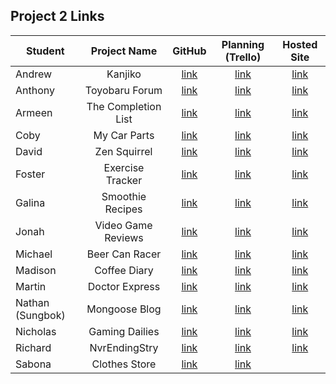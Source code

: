## Project 2 Links

| Student | Project Name | GitHub | Planning (Trello) | Hosted Site |
|---|:---:|:---:|:---:|:---:|
| Andrew | Kanjiko | [link](https://github.com/parke415/kanjiko) | [link](https://trello.com/b/qMRaUG0T/kanjiko) | [link](https://kanjiko.herokuapp.com/) |
| Anthony | Toyobaru Forum | [link](https://github.com/Thedbzr/toyobaru-forum) | [link](https://trello.com/b/RYBuefK3/toyobaru-forum) | [link](https://toyobaru-forum.herokuapp.com/) |
| Armeen | The Completion List | [link](https://github.com/Arm-And-Hammer/The-Completionist-List) | [link](https://trello.com/b/Omtf3m3G/project-2) | [link](https://the-completionist-list.herokuapp.com/) |
| Coby | My Car Parts | [link](https://github.com/cobycobyk/my-car-parts) | [link](https://trello.com/b/KbgXXjLS/mycarparts) | [link](https://my-car-parts.herokuapp.com/designs) |
| David | Zen Squirrel | [link](https://github.com/DaCoPro/Pomodoro-proj-mgnt) | [link](https://trello.com/b/5J7OZUoQ/zen-squirrel) | [link](https://zen-squirrel.herokuapp.com/) |
| Foster | Exercise Tracker | [link](https://github.com/fosterhorak/exercise-tracker-app) | [link](https://trello.com/b/E1EXwrb3/ga-project-2-planning-exercise-tracking) | [link](https://my-exercise-tracker-app.herokuapp.com/) |
| Galina | Smoothie Recipes | [link](https://github.com/gkutieva/Healthy-Smoothie-Recipies) | [link](https://trello.com/b/TQc6ItJf/healthy-smoothie-recipies) | [link](https://healthy-smoothie-recipes.herokuapp.com/users) |
| Jonah | Video Game Reviews | [link](https://github.com/Jonahmallard/videogame-reviews) | [link](https://trello.com/b/Acy45NUL/sei-project-2) | [link](https://videogame-reviewz.herokuapp.com/) |
| Michael | Beer Can Racer | [link](https://github.com/mgrebowicz/beer-can-racer) | [link](https://trello.com/b/B9QIwCjf/beer-can-racer) | [link](https://beer-can-racer.herokuapp.com/) |
| Madison | Coffee Diary | [link](https://github.com/Madmaxbeyond/coffee-diary) | [link](https://trello.com/b/S7WkBCgg/project-2-full-stack-crud-app) | [link](https://coffee-babe-diary.herokuapp.com/) |
| Martin | Doctor Express | [link](https://github.com/BlueCadet-3/doctor-express) | [link](https://trello.com/b/PQ61vkrf/doctor-express) | [link](https://doctor-express.herokuapp.com/) |
| Nathan (Sungbok) | Mongoose Blog | [link](https://github.com/grey1287/mogoose-blog) | [link](https://trello.com/b/8sK8WgjV/project-2-planning) | [link](https://nathan-recipe.herokuapp.com/) |
| Nicholas | Gaming Dailies | [link](https://github.com/NNguyen20/GamingDailies) | [link](https://trello.com/b/Xh2MGQif/project-2-planning) | [link](https://the-daily-gamer.herokuapp.com/) |
| Richard | NvrEndingStry | [link](https://github.com/turtlepower93/NvrEndngStry) | [link](https://trello.com/b/6xPmqMh0/nvrendngstry) | [link](https://nvrendngstry.herokuapp.com/) |
| Sabona | Clothes Store | [link](https://github.com/sabona10/Shopping-Site) | [link](https://trello.com/b/NY9ZGmCr/project-2-clothes-store) |  |

